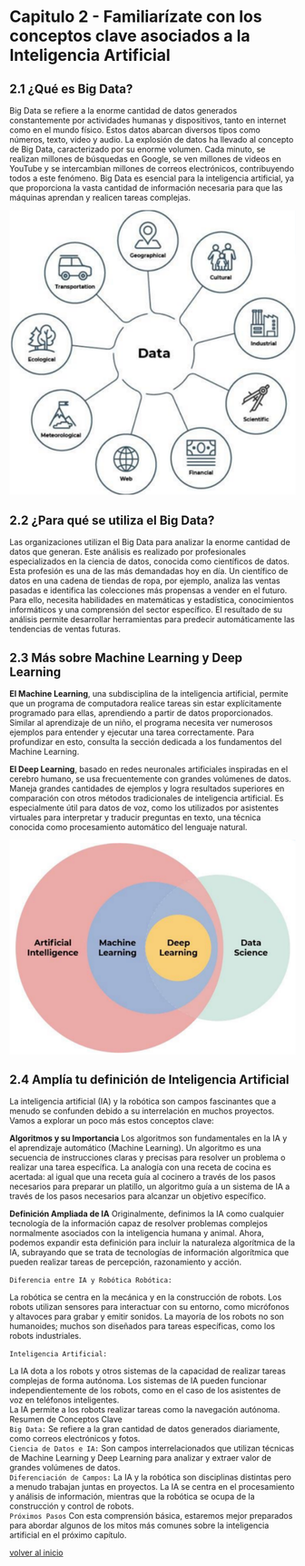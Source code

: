 # Capitulo 2 - Familiarízate con los conceptos clave asociados a la Inteligencia Artificial

## 2.1 ¿Qué es Big Data?

Big Data se refiere a la enorme cantidad de datos generados constantemente por actividades humanas y dispositivos, tanto en internet como en el mundo físico. Estos datos abarcan diversos tipos como números, texto, video y audio. La explosión de datos ha llevado al concepto de Big Data, caracterizado por su enorme volumen. Cada minuto, se realizan millones de búsquedas en Google, se ven millones de videos en YouTube y se intercambian millones de correos electrónicos, contribuyendo todos a este fenómeno. Big Data es esencial para la inteligencia artificial, ya que proporciona la vasta cantidad de información necesaria para que las máquinas aprendan y realicen tareas complejas.

![An image](./img/IMG-8.png) 

## 2.2 ¿Para qué se utiliza el Big Data?

Las organizaciones utilizan el Big Data para analizar la enorme cantidad de datos que generan. Este análisis es realizado por profesionales especializados en la ciencia de datos, conocida como científicos de datos. Esta profesión es una de las más demandadas hoy en día. Un científico de datos en una cadena de tiendas de ropa, por ejemplo, analiza las ventas pasadas e identifica las colecciones más propensas a vender en el futuro. Para ello, necesita habilidades en matemáticas y estadística, conocimientos informáticos y una comprensión del sector específico. El resultado de su análisis permite desarrollar herramientas para predecir automáticamente las tendencias de ventas futuras.

## 2.3 Más sobre Machine Learning y Deep Learning

**El Machine Learning**, una subdisciplina de la inteligencia artificial, permite que un programa de computadora realice tareas sin estar explícitamente programado para ellas, aprendiendo a partir de datos proporcionados. Similar al aprendizaje de un niño, el programa necesita ver numerosos ejemplos para entender y ejecutar una tarea correctamente. Para profundizar en esto, consulta la sección dedicada a los fundamentos del Machine Learning.

**El Deep Learning**, basado en redes neuronales artificiales inspiradas en el cerebro humano, se usa frecuentemente con grandes volúmenes de datos. Maneja grandes cantidades de ejemplos y logra resultados superiores en comparación con otros métodos tradicionales de inteligencia artificial. Es especialmente útil para datos de voz, como los utilizados por asistentes virtuales para interpretar y traducir preguntas en texto, una técnica conocida como procesamiento automático del lenguaje natural.

![An image](./img/IMG-11.png)

## 2.4 Amplía tu definición de Inteligencia Artificial

La inteligencia artificial (IA) y la robótica son campos fascinantes que a menudo se confunden debido a su interrelación en muchos proyectos. Vamos a explorar un poco más estos conceptos clave:

**Algoritmos y su Importancia**
Los algoritmos son fundamentales en la IA y el aprendizaje automático (Machine Learning). Un algoritmo es una secuencia de instrucciones claras y precisas para resolver un problema o realizar una tarea específica. La analogía con una receta de cocina es acertada: al igual que una receta guía al cocinero a través de los pasos necesarios para preparar un platillo, un algoritmo guía a un sistema de IA a través de los pasos necesarios para alcanzar un objetivo específico.  

**Definición Ampliada de IA**
Originalmente, definimos la IA como cualquier tecnología de la información capaz de resolver problemas complejos normalmente asociados con la inteligencia humana y animal. Ahora, podemos expandir esta definición para incluir la naturaleza algorítmica de la IA, subrayando que se trata de tecnologías de información algorítmica que pueden realizar tareas de percepción, razonamiento y acción.  

`Diferencia entre IA y Robótica
Robótica:`

La robótica se centra en la mecánica y en la construcción de robots.
Los robots utilizan sensores para interactuar con su entorno, como micrófonos y altavoces para grabar y emitir sonidos.
La mayoría de los robots no son humanoides; muchos son diseñados para tareas específicas, como los robots industriales.

`Inteligencia Artificial:`

La IA dota a los robots y otros sistemas de la capacidad de realizar tareas complejas de forma autónoma.
Los sistemas de IA pueden funcionar independientemente de los robots, como en el caso de los asistentes de voz en teléfonos inteligentes.  
La IA permite a los robots realizar tareas como la navegación autónoma.
Resumen de Conceptos Clave   
`Big Data:` Se refiere a la gran cantidad de datos generados diariamente, como correos electrónicos y fotos.  
`Ciencia de Datos e IA:` Son campos interrelacionados que utilizan técnicas de Machine Learning y Deep Learning para analizar y extraer valor de grandes volúmenes de datos.  
`Diferenciación de Campos:` La IA y la robótica son disciplinas distintas pero a menudo trabajan juntas en proyectos. La IA se centra en el procesamiento y análisis de información, mientras que la robótica se ocupa de la construcción y control de robots.  
`Próximos Pasos`
Con esta comprensión básica, estaremos mejor preparados para abordar algunos de los mitos más comunes sobre la inteligencia artificial en el próximo capítulo. 

[volver al inicio](README.md)